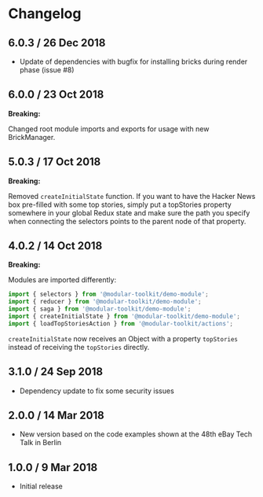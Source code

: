 # Changelog

## 6.0.3 / 26 Dec 2018

* Update of dependencies with bugfix for installing bricks during render phase (issue #8)

## 6.0.0 / 23 Oct 2018

**Breaking:**

Changed root module imports and exports for usage with new BrickManager.

## 5.0.3 / 17 Oct 2018

**Breaking:**

Removed `createInitialState` function. If you want to have the Hacker News box pre-filled with some
top stories, simply put a topStories property somewhere in your global Redux state and make sure
the path you specify when connecting the selectors points to the parent node of that property.

## 4.0.2 / 14 Oct 2018

**Breaking:**

Modules are imported differently:

```javascript
import { selectors } from '@modular-toolkit/demo-module';
import { reducer } from '@modular-toolkit/demo-module';
import { saga } from '@modular-toolkit/demo-module';
import { createInitialState } from '@modular-toolkit/demo-module';
import { loadTopStoriesAction } from '@modular-toolkit/actions';
```

`createInitialState` now receives an Object with a property `topStories`
instead of receiving the `topStories` directly.


## 3.1.0 / 24 Sep 2018

*   Dependency update to fix some security issues

## 2.0.0 / 14 Mar 2018

*   New version based on the code examples shown at the 48th eBay Tech Talk in Berlin

## 1.0.0 / 9 Mar 2018

*   Initial release
